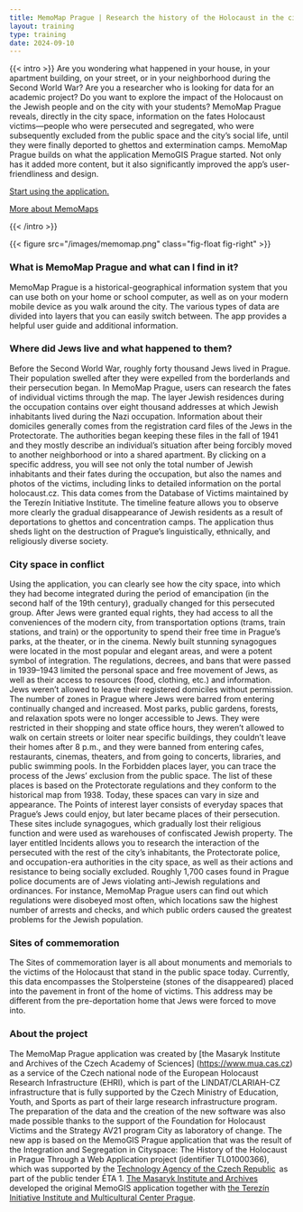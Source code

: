 ```yaml
---
title: MemoMap Prague | Research the history of the Holocaust in the city space
layout: training
type: training
date: 2024-09-10
---
```


{{< intro >}}
Are you wondering what happened in your house, in your apartment building, on your street, or in your neighborhood during the Second World War? Are you a researcher who is looking for data for an academic project? Do you want to explore the impact of the Holocaust on the Jewish people and on the city with your students? MemoMap Prague reveals, directly in the city space, information on the fates Holocaust victims—people who were persecuted and segregated, who were subsequently excluded from the public space and the city’s social life, until they were finally deported to ghettos and extermination camps. MemoMap Prague builds on what the application MemoGIS Prague started. Not only has it added more content, but it also significantly improved the app’s user-friendliness and design.

[Start using the application.](https://memomap.cz/)

[More about MemoMaps](/services/memomap-general/) 

{{< /intro >}}

{{< figure src="/images/memomap.png" class="fig-float fig-right" >}}

### What is MemoMap Prague and what can I find in it?
MemoMap Prague is a historical-geographical information system that you can use both on your home or school computer, as well as on your modern mobile device as you walk around the city.
The various types of data are divided into layers that you can easily switch between. The app provides a helpful user guide and additional information.

### Where did Jews live and what happened to them? 
Before the Second World War, roughly forty thousand Jews lived in Prague. Their population swelled after they were expelled from the borderlands and their persecution began.
In MemoMap Prague, users can research the fates of individual victims through the map. The layer Jewish residences during the occupation contains over eight thousand addresses at which Jewish inhabitants lived during the Nazi occupation. Information about their domiciles generally comes from the registration card files of the Jews in the Protectorate. The authorities began keeping these files in the fall of 1941 and they mostly describe an individual’s situation after being forcibly moved to another neighborhood or into a shared apartment. By clicking on a specific address, you will see not only the total number of Jewish inhabitants and their fates during the occupation, but also the names and photos of the victims, including links to detailed information on the portal holocaust.cz. This data comes from the Database of Victims maintained by the Terezín Initiative Institute.
The timeline feature allows you to observe more clearly the gradual disappearance of Jewish residents as a result of deportations to ghettos and concentration camps. The application thus sheds light on the destruction of Prague’s linguistically, ethnically, and religiously diverse society.

### City space in conflict
Using the application, you can clearly see how the city space, into which they had become integrated during the period of emancipation (in the second half of the 19th century), gradually changed for this persecuted group. After Jews were granted equal rights, they had access to all the conveniences of the modern city, from transportation options (trams, train stations, and train) or the opportunity to spend their free time in Prague’s parks, at the theater, or in the cinema. Newly built stunning synagogues were located in the most popular and elegant areas, and were a potent symbol of integration.
The regulations, decrees, and bans that were passed in 1939–1943 limited the personal space and free movement of Jews, as well as their access to resources (food, clothing, etc.) and information. Jews weren’t allowed to leave their registered domiciles without permission. The number of zones in Prague where Jews were barred from entering continually changed and increased. Most parks, public gardens, forests, and relaxation spots were no longer accessible to Jews. They were restricted in their shopping and state office hours, they weren’t allowed to walk on certain streets or loiter near specific buildings, they couldn’t leave their homes after 8 p.m., and they were banned from entering cafes, restaurants, cinemas, theaters, and from going to concerts, libraries, and public swimming pools.
In the Forbidden places layer, you can trace the process of the Jews’ exclusion from the public space. The list of these places is based on the Protectorate regulations and they conform to the historical map from 1938. Today, these spaces can vary in size and appearance.
The Points of interest layer consists of everyday spaces that Prague’s Jews could enjoy, but later became places of their persecution. These sites include synagogues, which gradually lost their religious function and were used as warehouses of confiscated Jewish property.
The layer entitled Incidents allows you to research the interaction of the persecuted with the rest of the city’s inhabitants, the Protectorate police, and occupation-era authorities in the city space, as well as their actions and resistance to being socially excluded. Roughly 1,700 cases found in Prague police documents are of Jews violating anti-Jewish regulations and ordinances. For instance, MemoMap Prague users can find out which regulations were disobeyed most often, which locations saw the highest number of arrests and checks, and which public orders caused the greatest problems for the Jewish population.

### Sites of commemoration
The Sites of commemoration layer is all about monuments and memorials to the victims of the Holocaust that stand in the public space today. Currently, this data encompasses the Stolpersteine (stones of the disappeared) placed into the pavement in front of the home of victims. This address may be different from the pre-deportation home that Jews were forced to move into.

### About the project 
The MemoMap Prague application was created by [the Masaryk Institute and Archives of the Czech Academy of Sciences] (https://www.mua.cas.cz) as a service of the Czech national node of the European Holocaust Research Infrastructure (EHRI), which is part of the LINDAT/CLARIAH-CZ infrastructure that is fully supported by the Czech Ministry of Education, Youth, and Sports as part of their large research infrastructure program. The preparation of the data and the creation of the new software was also made possible thanks to the support of the Foundation for Holocaust Victims and the Strategy AV21 program City as laboratory of change.
The new app is based on the MemoGIS Prague application that was the result of the Integration and Segregation in Cityspace: The History of the Holocaust in Prague Through a Web Application project (identifier TL01000366), which was supported by the [Technology Agency of the Czech Republic](https://www.tacr.cz/)  as part of the public tender ÉTA 1. [The Masaryk Institute and Archives](http://www.terezinstudies.cz/) developed the original MemoGIS application together with [the Terezín Initiative Institute and Multicultural Center Prague](https://mkc.cz/).
